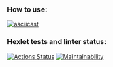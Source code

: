 ### How to use:
[![asciicast](https://asciinema.org/a/522212.svg)](https://asciinema.org/a/522212)

### Hexlet tests and linter status:
[![Actions Status](https://github.com/Vyacheslavkor/php-project-lvl1/workflows/hexlet-check/badge.svg)](https://github.com/Vyacheslavkor/php-project-lvl1/actions)
[![Maintainability](https://api.codeclimate.com/v1/badges/2d870a7980fd2a4fb60e/maintainability)](https://codeclimate.com/github/Vyacheslavkor/php-project-lvl1/maintainability)